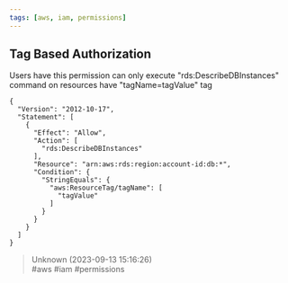 ```yaml
---
tags: [aws, iam, permissions]
---
```


## Tag Based Authorization  
Users have this permission can only execute "rds:DescribeDBInstances" command on resources have "tagName=tagValue" tag

```  
{  
  "Version": "2012-10-17",  
  "Statement": [  
    {  
      "Effect": "Allow",  
      "Action": [  
        "rds:DescribeDBInstances"  
      ],  
      "Resource": "arn:aws:rds:region:account-id:db:*",  
      "Condition": {  
        "StringEquals": {  
          "aws:ResourceTag/tagName": [  
            "tagValue"  
          ]  
        }  
      }  
    }  
  ]  
}  
```  

> Unknown (2023-09-13 15:16:26)  
> #aws #iam #permissions

